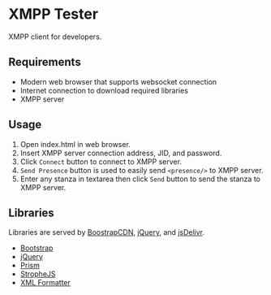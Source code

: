 # XMPP Tester
XMPP client for developers.

## Requirements
- Modern web browser that supports websocket connection
- Internet connection to download required libraries
- XMPP server

## Usage
1. Open index.html in web browser.
2. Insert XMPP server connection address, JID, and password.
3. Click `Connect` button to connect to XMPP server.
4. `Send Presence` button is used to easily send `<presence/>` to XMPP server.
5. Enter any stanza in textarea then click `Send` button to send the stanza to XMPP server.

## Libraries
Libraries are served by [BoostrapCDN](https://www.bootstrapcdn.com/), [jQuery](https://code.jquery.com/), and [jsDelivr](https://www.jsdelivr.com/).
- [Bootstrap](https://getbootstrap.com)
- [jQuery](https://jquery.com)
- [Prism](https://prismjs.com)
- [StropheJS](https://strophe.im/strophejs/)
- [XML Formatter](https://www.npmjs.com/package/xml-formatter)